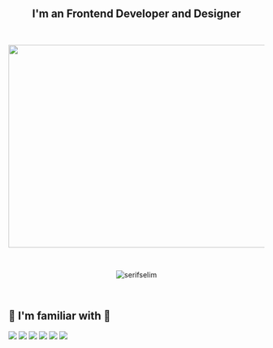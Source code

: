
<br/>
<h2 align="center">I'm an Frontend Developer and Designer</h2>
<br/>
<p align="center">
   <img src="https://media.giphy.com/media/9LQHvkbIzTSLe/giphy.gif" width="600" height="400" style="object-fit: cover;" />
</p>

<br>
<p align="center">
<img src="https://github-readme-stats.vercel.app/api/top-langs?username=serifselim&show_icons=true&theme=dark&title_color=ffffff&text_color=ffffff&locale=en&layout=compact" alt="serifselim" />
</p>
<br>

## 🧰 I'm familiar with 🧰

![](https://img.shields.io/badge/-HTML5-%23E44D27?style=flat-square&logo=html5&logoColor=ffffff)
![](https://img.shields.io/badge/-CSS3-%231572B6?style=flat-square&logo=css3)
![](https://img.shields.io/badge/-JavaScript-%23F7DF1C?style=flat-square&logo=javascript&logoColor=000000&labelColor=%23F7DF1C&color=%23FFCE5A)
![](https://img.shields.io/badge/-Sass-%23F7DF1C?style=flat-square&logo=sass&logoColor=ffffff&labelColor=FF469F&color=FF469F)
![](https://img.shields.io/badge/-Vuejs-61DAFB?style=flat-square&logo=v&logoColor=ffffff&labelColor=41B883&color=41B883)
![](https://img.shields.io/badge/-React-61DAFB?style=flat-square&logo=react&logoColor=ffffff)





